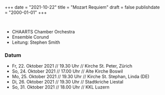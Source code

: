 ﻿+++
date = "2021-10-22"
title = "Mozart Requiem"
draft = false
publishdate = "2000-01-01"
+++

<br>

* CHAARTS Chamber Orchestra
* Ensemble Corund
* Leitung: Stephen Smith


### Datum

* Fr, 22. Oktober 2021 // 19.30 Uhr // Kirche St. Peter, Zürich 
* So, 24. Oktober 2021 // 17.00 Uhr // Alte Kirche Boswil
* Mo, 25. Oktober 2021 // 19.30 Uhr // Kirche St. Stephan, Linda (DE)
* Di, 26. Oktober 2021 // 19.30 Uhr // Stadtkriche Liestal
* So, 31. Oktober 2021 // 18.00 Uhr // KKL Luzern